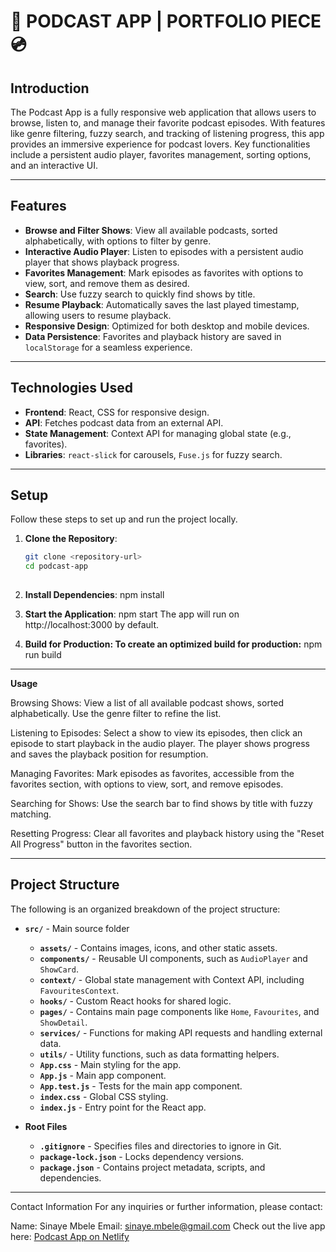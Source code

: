 # 🎵 PODCAST APP | PORTFOLIO PIECE 💿

## Introduction
The Podcast App is a fully responsive web application that allows users to browse, listen to, and manage their favorite podcast episodes. With features like genre filtering, fuzzy search, and tracking of listening progress, this app provides an immersive experience for podcast lovers. Key functionalities include a persistent audio player, favorites management, sorting options, and an interactive UI.

---

## Features

- **Browse and Filter Shows**: View all available podcasts, sorted alphabetically, with options to filter by genre.
- **Interactive Audio Player**: Listen to episodes with a persistent audio player that shows playback progress.
- **Favorites Management**: Mark episodes as favorites with options to view, sort, and remove them as desired.
- **Search**: Use fuzzy search to quickly find shows by title.
- **Resume Playback**: Automatically saves the last played timestamp, allowing users to resume playback.
- **Responsive Design**: Optimized for both desktop and mobile devices.
- **Data Persistence**: Favorites and playback history are saved in `localStorage` for a seamless experience.

---

## Technologies Used

- **Frontend**: React, CSS for responsive design.
- **API**: Fetches podcast data from an external API.
- **State Management**: Context API for managing global state (e.g., favorites).
- **Libraries**: `react-slick` for carousels, `Fuse.js` for fuzzy search.

---

## Setup

Follow these steps to set up and run the project locally.

1. **Clone the Repository**:
   ```bash
   git clone <repository-url>
   cd podcast-app
  
2. **Install Dependencies**:
	npm install

3. **Start the Application**:
	npm start
The app will run on http://localhost:3000 by default.

4. **Build for Production: To create an optimized build for production:**
	npm run build

---

**Usage**
	
Browsing Shows: View a list of all available podcast shows, sorted alphabetically. Use the genre filter to refine the list.

Listening to Episodes: Select a show to view its episodes, then click an episode to start playback in the audio player. The player shows progress and saves the playback position for resumption.

Managing Favorites: Mark episodes as favorites, accessible from the favorites section, with options to view, sort, and remove episodes.

Searching for Shows: Use the search bar to find shows by title with fuzzy matching.

Resetting Progress: Clear all favorites and playback history using the "Reset All Progress" button in the favorites section.

---

## Project Structure

The following is an organized breakdown of the project structure:

- **`src/`** - Main source folder
  - **`assets/`** - Contains images, icons, and other static assets.
  - **`components/`** - Reusable UI components, such as `AudioPlayer` and `ShowCard`.
  - **`context/`** - Global state management with Context API, including `FavouritesContext`.
  - **`hooks/`** - Custom React hooks for shared logic.
  - **`pages/`** - Contains main page components like `Home`, `Favourites`, and `ShowDetail`.
  - **`services/`** - Functions for making API requests and handling external data.
  - **`utils/`** - Utility functions, such as data formatting helpers.
  - **`App.css`** - Main styling for the app.
  - **`App.js`** - Main app component.
  - **`App.test.js`** - Tests for the main app component.
  - **`index.css`** - Global CSS styling.
  - **`index.js`** - Entry point for the React app.

- **Root Files**
  - **`.gitignore`** - Specifies files and directories to ignore in Git.
  - **`package-lock.json`** - Locks dependency versions.
  - **`package.json`** - Contains project metadata, scripts, and dependencies.


---

Contact Information
For any inquiries or further information, please contact:

Name: Sinaye Mbele
Email: sinaye.mbele@gmail.com
Check out the live app here: [Podcast App on Netlify](https://cheerful-swan-d16b66.netlify.app)



